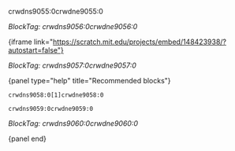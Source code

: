 crwdns9055:0crwdne9055:0

*BlockTag: crwdns9056:0crwdne9056:0*

{iframe link="https://scratch.mit.edu/projects/embed/148423938/?autostart=false"}

*BlockTag: crwdns9057:0crwdne9057:0*

{panel type="help" title="Recommended blocks"}

<pre><code class="scratch:split:random">crwdns9058:0[1]crwdne9058:0
</code></pre>

<pre><code class="scratch:split:random">crwdns9059:0crwdne9059:0
</code></pre>

*BlockTag: crwdns9060:0crwdne9060:0*

{panel end}
